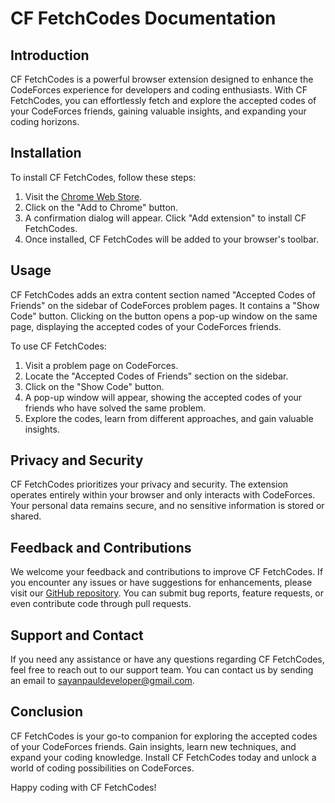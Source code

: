 # CF FetchCodes Documentation

## Introduction
CF FetchCodes is a powerful browser extension designed to enhance the CodeForces experience for developers and coding enthusiasts. With CF FetchCodes, you can effortlessly fetch and explore the accepted codes of your CodeForces friends, gaining valuable insights, and expanding your coding horizons.

## Installation
To install CF FetchCodes, follow these steps:
1. Visit the [Chrome Web Store](https://chrome.google.com/webstore/detail/cf-fetchcodes/ombmefkchmjbodcoboeagbpaejfojnga).
2. Click on the "Add to Chrome" button.
3. A confirmation dialog will appear. Click "Add extension" to install CF FetchCodes.
4. Once installed, CF FetchCodes will be added to your browser's toolbar.

## Usage
CF FetchCodes adds an extra content section named "Accepted Codes of Friends" on the sidebar of CodeForces problem pages. It contains a "Show Code" button. Clicking on the button opens a pop-up window on the same page, displaying the accepted codes of your CodeForces friends.

To use CF FetchCodes:
1. Visit a problem page on CodeForces.
2. Locate the "Accepted Codes of Friends" section on the sidebar.
3. Click on the "Show Code" button.
4. A pop-up window will appear, showing the accepted codes of your friends who have solved the same problem.
5. Explore the codes, learn from different approaches, and gain valuable insights.

## Privacy and Security
CF FetchCodes prioritizes your privacy and security. The extension operates entirely within your browser and only interacts with CodeForces. Your personal data remains secure, and no sensitive information is stored or shared.

## Feedback and Contributions
We welcome your feedback and contributions to improve CF FetchCodes. If you encounter any issues or have suggestions for enhancements, please visit our [GitHub repository](https://github.com/sa-paul/CF_FetchCodes). You can submit bug reports, feature requests, or even contribute code through pull requests.

## Support and Contact
If you need any assistance or have any questions regarding CF FetchCodes, feel free to reach out to our support team. You can contact us by sending an email to [sayanpauldeveloper@gmail.com](mailto:sayanpauldeveloper@gmail.com).

## Conclusion
CF FetchCodes is your go-to companion for exploring the accepted codes of your CodeForces friends. Gain insights, learn new techniques, and expand your coding knowledge. Install CF FetchCodes today and unlock a world of coding possibilities on CodeForces.

Happy coding with CF FetchCodes!
